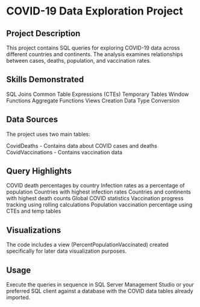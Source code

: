 # COVID-19 Data Exploration Project
## Project Description
This project contains SQL queries for exploring COVID-19 data across different countries and continents. The analysis examines relationships between cases, deaths, population, and vaccination rates.

## Skills Demonstrated

SQL Joins
Common Table Expressions (CTEs)
Temporary Tables
Window Functions
Aggregate Functions
Views Creation
Data Type Conversion

## Data Sources
The project uses two main tables:

CovidDeaths - Contains data about COVID cases and deaths
CovidVaccinations - Contains vaccination data

## Query Highlights

COVID death percentages by country
Infection rates as a percentage of population
Countries with highest infection rates
Countries and continents with highest death counts
Global COVID statistics
Vaccination progress tracking using rolling calculations
Population vaccination percentage using CTEs and temp tables

## Visualizations
The code includes a view (PercentPopulationVaccinated) created specifically for later data visualization purposes.

## Usage
Execute the queries in sequence in SQL Server Management Studio or your preferred SQL client against a database with the COVID data tables already imported.
